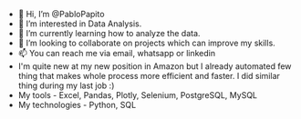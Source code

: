 - 👋 Hi, I’m @PabloPapito
- 👀 I’m interested in Data Analysis.
- 🌱 I’m currently learning how to analyze the data.
- 💞️ I’m looking to collaborate on projects which can improve my skills.
- 📫 You can reach me via email, whatsapp or linkedin
- I'm quite new at my new position in Amazon but I already automated few thing that makes whole process more efficient and faster. I did similar thing during my last job :)
- My tools - Excel, Pandas, Plotly, Selenium, PostgreSQL, MySQL
- My technologies - Python, SQL

<!---
PabloPapito/PabloPapito is a ✨ special ✨ repository because its `README.md` (this file) appears on your GitHub profile.
You can click the Preview link to take a look at your changes.
--->

      
    

    
